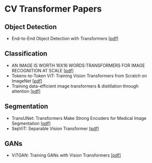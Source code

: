 # CV Transformer Papers

## Object Detection
* End-to-End Object Detection with Transformers [[pdf]](https://arxiv.org/pdf/2005.12872.pdf)

## Classification
* AN IMAGE IS WORTH 16X16 WORDS:TRANSFORMERS FOR IMAGE RECOGNITION AT SCALE [[pdf]](https://arxiv.org/pdf/2010.11929v2.pdf)
* Tokens-to-Token ViT: Training Vision Transformers from Scratch on ImageNet [[pdf]](https://arxiv.org/pdf/2101.11986v3.pdf)
* Training data-efficient image transformers & distillation through attention [[pdf]](https://arxiv.org/pdf/2012.12877.pdf)

## Segmentation
* TransUNet: Transformers Make Strong Encoders for Medical Image Segmentation [[pdf]](https://arxiv.org/pdf/2102.04306v1.pdf)
* SepViT: Separable Vision Transformer [[pdf]](https://arxiv.org/pdf/2203.15380v3.pdf)

## GANs
* ViTGAN: Training GANs with Vision Transformers [[pdf]](https://arxiv.org/pdf/2107.04589.pdf)